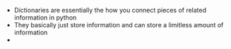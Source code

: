 - Dictionaries are essentially the how you connect pieces of related information in python 
- They basically just store information and can store a limitless amount of information
- 